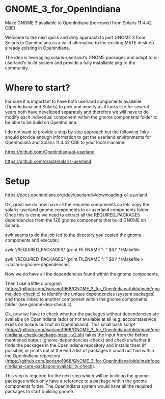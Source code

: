 # GNOME_3_for_OpenIndiana
Make GNOME 3 available to OpenIndiana (borrowed from Solaris 11.4.42 CBE)

Welcome to the next quick and dirty approach to port GNOME 3 from Solaris to OpenIndiana as a valid alternative to the existing MATE desktop already existing in OpenIndiana.

The idea is leveraging solaris-userland's GNOME packages and adopt to oi-userland's build system and provide a fully installable pkg to the community.

# Where to start?

For sure it is important to have both userland components available (OpenIndiana and Solaris) to pick and modify as it looks like for several years both have developed separately and therefore we will have to do modify each indivodual component within the gnome components folder to be able to be build on OpenIndiana.

I do not want to provide a step by step approach but the following links should provide enough information to get the userland environments for OpenIndiana and Solaris 11.4.42 CBE to your local machine.

https://github.com/OpenIndiana/oi-userland

https://github.com/oracle/solaris-userland

# Setup

https://docs.openindiana.org/dev/userland/#downloading-oi-userland

Ok, great we do now have all the required components so lets copy the solaris-userland gnome components to oi-userland components folder. Once this is done we need to extract all the REQUIRED_PACKAGES dependencies from the 126 gnome components that build GNOME on Solaris.

awk seems to do the job (cd to the directory you copied the gnome components and execute): 

awk '/REQUIRED_PACKAGES/ {print FILENAME ": " $0}' */Makefile

awk '/REQUIRED_PACKAGES/ {print FILENAME ": " $0}' */Makefile > ~/solaris-gnome-dependencies

Now we do have all the dependencies found within the gnome components.

Then I use a little c program (https://github.com/isoriano1968/GNOME_3_for_OpenIndiana/blob/main/gnome-dep-check.c) to identify the unique dependencies (system packages) and those linked to another component within the gnome components folder (see gnome-dep-check.c)

Ok, now we have to check whether the packages without dependencies are available on OpenIndiana (add) or not available at all (e.g. accountsservice exists on Solaris but not on OpenIndiana).
This small bash script (https://github.com/isoriano1968/GNOME_3_for_OpenIndiana/blob/main/openindiana-check-package-install-v2.sh) takes the input from the before mentioned output (gnome-dependencies-check) and checks whether it finds the packages in the OpenIndiana repository and installs them (if possible) or prints out at the end a list of packages it could not find within the OpenIndiana repository (https://github.com/isoriano1968/GNOME_3_for_OpenIndiana/blob/main/openindiana-core-packages-availability-check).

This step is required for the next step which will be building the gnome-packages which only have a reference to a package within the gnome components folder. The OpenIndiana system would have all the required packages to start building gnome.







